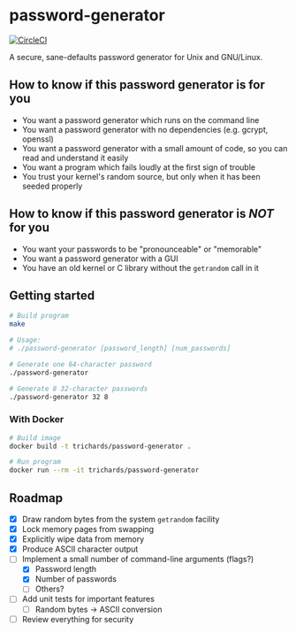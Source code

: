 # password-generator

[![CircleCI](https://circleci.com/gh/t-richards/password-generator.svg?style=svg)](https://circleci.com/gh/t-richards/password-generator)

A secure, sane-defaults password generator for Unix and GNU/Linux.

## How to know if this password generator is for you

 - You want a password generator which runs on the command line
 - You want a password generator with no dependencies (e.g. gcrypt, openssl)
 - You want a password generator with a small amount of code, so you can read and understand it easily
 - You want a program which fails loudly at the first sign of trouble
 - You trust your kernel's random source, but only when it has been seeded properly

## How to know if this password generator is *NOT* for you

 - You want your passwords to be "pronounceable" or "memorable"
 - You want a password generator with a GUI
 - You have an old kernel or C library without the `getrandom` call in it

## Getting started

```bash
# Build program
make

# Usage:
# ./password-generator [password_length] [num_passwords]

# Generate one 64-character password
./password-generator

# Generate 8 32-character passwords
./password-generator 32 8
```

### With Docker

```bash
# Build image
docker build -t trichards/password-generator .

# Run program
docker run --rm -it trichards/password-generator
```

## Roadmap

 - [x] Draw random bytes from the system `getrandom` facility
 - [x] Lock memory pages from swapping
 - [x] Explicitly wipe data from memory
 - [x] Produce ASCII character output
 - [ ] Implement a small number of command-line arguments (flags?)
   - [x] Password length
   - [x] Number of passwords
   - [ ] Others?
 - [ ] Add unit tests for important features
   - [ ] Random bytes -> ASCII conversion
 - [ ] Review everything for security
